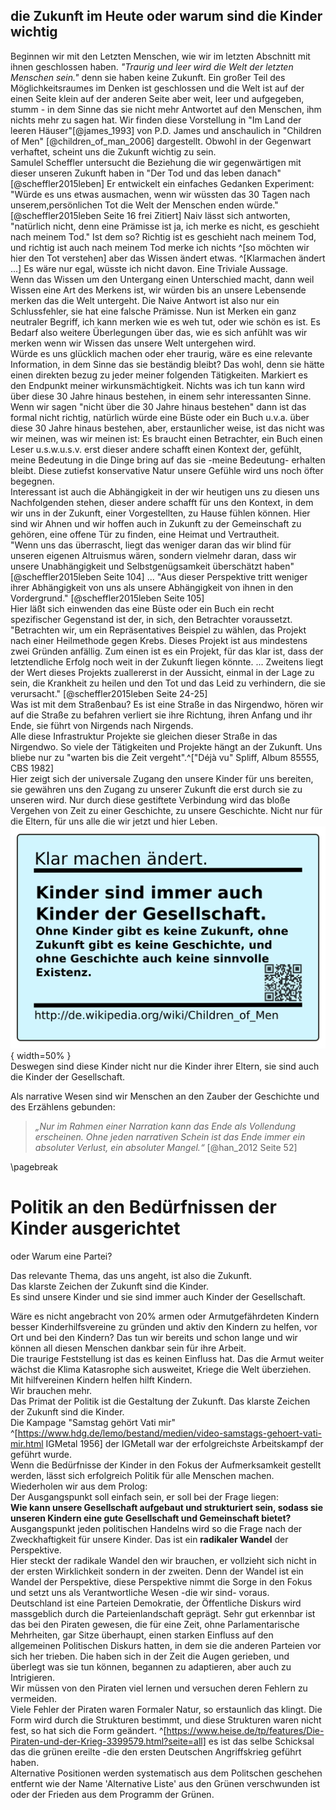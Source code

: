 ## die Zukunft im Heute oder warum sind die Kinder wichtig

Beginnen wir mit den Letzten Menschen, wie wir im letzten Abschnitt mit ihnen geschlossen haben. _"Traurig und leer wird die Welt der letzten Menschen sein."_ denn sie haben keine Zukunft. Ein großer Teil des Möglichkeitsraumes im Denken ist geschlossen und die Welt ist auf der einen Seite klein auf der anderen Seite aber weit, leer und aufgegeben, stumm - in dem Sinne das sie nicht mehr Antwortet auf den Menschen, ihm nichts mehr zu sagen hat. Wir finden diese Vorstellung in "Im Land der leeren Häuser"[@james_1993] von P.D. James und anschaulich in "Children of Men" [@children_of_man_2006] dargestellt. Obwohl in der Gegenwart verhaftet, scheint uns die Zukunft wichtig zu sein.  
Samulel Scheffler untersucht die Beziehung die wir gegenwärtigen mit dieser unseren Zukunft haben in "Der Tod und das leben danach" [@scheffler2015leben]
Er entwickelt ein einfaches Gedanken Experiment: "Würde es uns etwas ausmachen, wenn wir wüssten das 30 Tagen nach unserem,persönlichen Tot die Welt der Menschen enden würde." [@scheffler2015leben Seite 16 frei Zitiert] Naiv lässt sich antworten, "natürlich nicht, denn eine Prämisse ist ja, ich merke es nicht, es geschieht nach meinem Tod." Ist dem so? Richtig ist es geschieht nach meinem Tod, und richtig ist auch nach meinem Tod merke ich nichts ^[so möchten wir hier den Tot verstehen] aber das Wissen ändert etwas. ^[Klarmachen ändert ...] Es wäre nur egal, wüsste ich nicht davon. Eine Triviale Aussage.  
Wenn das Wissen um den Untergang einen Unterschied macht, dann weil Wissen eine Art des Merkens ist, wir würden bis an unsere Lebensende merken das die Welt untergeht. Die Naive Antwort ist also nur ein Schlussfehler, sie hat eine falsche Prämisse. 
Nun ist Merken ein ganz neutraler Begriff, ich kann merken wie es weh tut, oder wie schön es ist. Es Bedarf also weitere Überlegungen über das, wie es sich anfühlt was wir merken wenn wir Wissen das unsere Welt untergehen wird.  
Würde es uns glücklich machen oder eher traurig, wäre es eine relevante Information, in dem Sinne das sie beständig bleibt? Das wohl, denn sie hätte einen direkten bezug zu jeder meiner folgenden Tätigkeiten. Markiert es den Endpunkt meiner wirkunsmächtigkeit. Nichts was ich tun kann wird über diese 30 Jahre hinaus bestehen, in einem sehr interessanten Sinne. Wenn wir sagen "nicht über die 30 Jahre hinaus bestehen" dann ist das formal nicht richtig, natürlich würde eine Büste oder ein Buch u.v.a. über diese 30 Jahre hinaus bestehen, aber, erstaunlicher weise, ist das nicht was wir meinen, was wir meinen ist: Es braucht einen Betrachter, ein Buch einen Leser u.s.w.u.s.v. erst dieser andere schafft einen Kontext der, gefühlt, meine Bedeutung in die Dinge bring auf das sie -meine Bedeutung- erhalten bleibt. Diese zutiefst konservative Natur unsere Gefühle wird uns noch öfter begegnen.  
Interessant ist auch die Abhängigkeit in der wir heutigen uns zu diesen uns Nachfolgenden stehen, dieser andere schafft für uns den Kontext, in dem wir uns in der Zukunft, einer Vorgestellten, zu Hause fühlen können. Hier sind wir Ahnen und wir hoffen auch in Zukunft zu der Gemeinschaft zu gehören, eine offene Tür zu finden, eine Heimat und Vertrautheit.  
"Wenn uns das überrascht, liegt das weniger daran das wir blind für unseren eigenen Altruismus wären, sondern vielmehr daran, dass wir unsere Unabhängigkeit und Selbstgenügsamkeit überschätzt haben" [@scheffler2015leben Seite 104] ... "Aus dieser Perspektive tritt weniger ihrer Abhängigkeit von uns als unsere Abhängigkeit von ihnen in den Vordergrund." [@scheffler2015leben Seite 105]  
Hier läßt sich einwenden das eine Büste oder ein Buch ein recht spezifischer Gegenstand ist der, in sich, den Betrachter voraussetzt. "Betrachten wir, um ein Repräsentatives Beispiel zu wählen, das Projekt nach einer Heilmethode gegen Krebs. Dieses Projekt ist aus mindestens zwei Gründen anfällig. Zum einen ist es ein Projekt, für das klar ist, dass der letztendliche Erfolg noch weit in der Zukunft liegen könnte. ... Zweitens liegt der Wert dieses Projekts zuallererst in der Aussicht, einmal in der Lage zu sein, die Krankheit zu heilen und den Tot und das Leid zu verhindern, die sie verursacht." [@scheffler2015leben Seite 24-25]  
Was ist mit dem Straßenbau? Es ist eine Straße in das Nirgendwo, hören wir auf die Straße zu befahren verliert sie ihre Richtung, ihren Anfang und ihr Ende, sie führt von Nirgends nach Nirgends.  
Alle diese Infrastruktur Projekte sie gleichen dieser Straße in das Nirgendwo. So viele der Tätigkeiten und Projekte hängt an der Zukunft.
Uns bliebe nur zu "warten bis die Zeit vergeht".^["Déjà vu" Spliff, Album 85555, CBS 1982]  
Hier zeigt sich der universale Zugang den unsere Kinder für uns bereiten, sie gewähren uns den Zugang zu unserer Zukunft die erst durch sie zu unseren wird. Nur durch diese gestiftete Verbindung wird das bloße Vergehen von Zeit zu einer Geschichte, zu unsere Geschichte. Nicht nur für die Eltern, für uns alle die wir jetzt und hier Leben.  
![Klarmachen ändert, Kinder sind Kinder der Gesellschaft](resources/klarmachen/klamachen-Kinder.jpg){ width=50% }\
Deswegen sind diese Kinder nicht nur die Kinder ihrer Eltern, sie sind auch die Kinder der Gesellschaft.  

Als narrative Wesen sind wir Menschen an den Zauber der Geschichte und des Erzählens gebunden:  

> _„Nur im Rahmen einer Narration kann das Ende als Vollendung erscheinen. Ohne jeden narrativen Schein ist das Ende immer ein absoluter Verlust, ein absoluter Mangel.“_ [@han_2012 Seite 52]


\pagebreak
# Politik an den Bedürfnissen der Kinder ausgerichtet

oder Warum eine Partei?

Das relevante Thema, das uns angeht, ist also die Zukunft.  
Das klarste Zeichen der Zukunft sind die Kinder.  
Es sind unsere Kinder und sie sind immer auch Kinder der Gesellschaft.  

Wäre es nicht angebracht von 20% armen oder Armutgefährdeten Kindern besser Kinderhilfsvereine zu gründen und aktiv den Kindern zu helfen, vor Ort und bei den Kindern?  Das tun wir bereits und schon lange und wir können all diesen Menschen dankbar sein für ihre Arbeit.  
Die traurige Feststellung ist das es keinen Einfluss hat. Das die Armut weiter wächst die Klima Katasrophe sich ausweitet, Kriege die Welt überziehen. Mit hilfvereinen Kindern helfen hilft Kindern.  
Wir brauchen mehr.  
Das Primat der Politik ist die Gestaltung der Zukunft. Das klarste Zeichen der Zukunft sind die Kinder.  
Die Kampage "Samstag gehört Vati mir" ^[https://www.hdg.de/lemo/bestand/medien/video-samstags-gehoert-vati-mir.html IGMetal 1956] der IGMetall war der erfolgreichste Arbeitskampf der geführt wurde.  
Wenn die Bedürfnisse der Kinder in den Fokus der Aufmerksamkeit gestellt werden, lässt sich erfolgreich Politik für alle Menschen machen.  
Wiederholen wir aus dem Prolog:  
Der Ausgangspunkt soll einfach sein, er soll bei der Frage liegen:  
**Wie kann unsere Gesellschaft aufgebaut und strukturiert sein, sodass sie unseren Kindern eine gute Gesellschaft und Gemeinschaft bietet?**  
Ausgangspunkt jeden politischen Handelns wird so die Frage nach der Zweckhaftigkeit für unsere Kinder. Das ist ein **radikaler Wandel** der Perspektive.  
Hier steckt der radikale Wandel den wir brauchen, er vollzieht sich nicht in der ersten Wirklichkeit sondern in der zweiten. Denn der Wandel ist ein Wandel der Perspektive, diese Perspektive nimmt die Sorge in den Fokus und setzt uns als Verantwortliche Wesen -die wir sind- voraus.  
Deutschland ist eine Parteien Demokratie, der Öffentliche Diskurs wird massgeblich durch die Parteienlandschaft geprägt. Sehr gut erkennbar ist das bei den Piraten gewesen, die für eine Zeit, ohne Parlamentarische Mehrheiten, gar Sitze überhaupt, einen starken Einfluss auf den allgemeinen Politischen Diskurs hatten, in dem sie die anderen Parteien vor sich her trieben. Die haben sich in der Zeit die Augen gerieben, und überlegt was sie tun können, begannen zu adaptieren, aber auch zu Intrigieren.  
Wir müssen von den Piraten viel lernen und versuchen deren Fehlern zu vermeiden.  
Viele Fehler der Piraten waren Formaler Natur, so erstaunlich das klingt. Die Form wird durch die Strukturen bestimmt, und diese Strukturen waren nicht fest, so hat sich die Form geändert. ^[https://www.heise.de/tp/features/Die-Piraten-und-der-Krieg-3399579.html?seite=all] es ist das selbe Schicksal das die grünen ereilte -die den ersten Deutschen Angriffskrieg geführt haben.  
Alternative Positionen werden systematisch aus dem Politschen geschehen entfernt wie der Name 'Alternative Liste' aus den Grünen verschwunden ist oder der Frieden aus dem Programm der Grünen.





